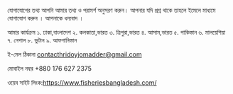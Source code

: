 যোগাযোগের তথ্য
আপনি আমার তথ্য ও পরামর্শ অনুসরণ করুন। আপনার যদি প্রশ্ন থাকে তাহলে ইমেলে মাধ্যমে যোগাযোগ করুন ।
আপনাকে ধন্যবাদ ।

আমার কার্যক্রম
১. ঢাকা,বাংলাদেশ
২. কলকাতা,ভারত
৩. ত্রিপুরা,ভারত
৪. আসাম,ভারত
৫. পাকিস্তান
৬. মালয়েশিয়া
৭. নেপাল
৮. ভুটান
৯. আফগানিস্তান

ই-মেল ঠিকানা
contacthridoyjomadder@gmail.com

মোবাইল নম্বর
+880 176 627 2375

ওয়েব সাইট লিংক:https://www.fisheriesbangladesh.com/
